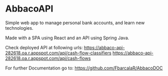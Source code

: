# AbbacoAPI

Simple web app to manage personal bank accounts, and learn new technologies.

Made with a SPA using React and an API using Spring Java.

Check deployed API at following urls:
  https://abbaco-api-282618.oa.r.appspot.com/api/cash-flow-classifiers
  https://abbaco-api-282618.oa.r.appspot.com/api/cash-flows
 
 For further Documentation go to: https://github.com/FbarcalaR/AbbacoDOC
